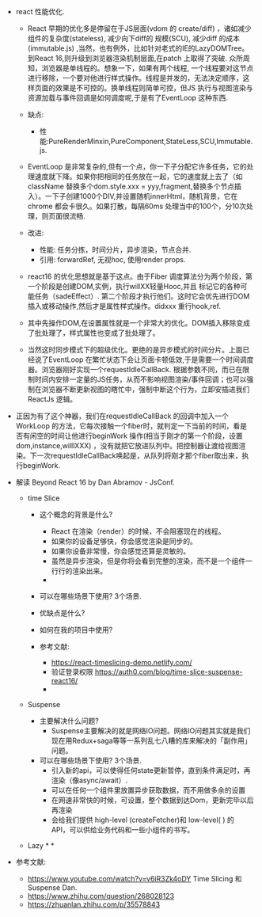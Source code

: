 * react 性能优化.
  * React 早期的优化多是停留在于JS层面(vdom 的 create/diff) ，诸如减少组件的复杂度(stateless), 减少向下diff的
  规模(SCU), 减少diff 的成本(immutable.js) ,当然，也有例外，比如针对老式的IE的LazyDOMTree。到React 16,则升级到浏览器渲染机制层面,在patch 上取得了突破. 众所周知，浏览器是单线程的。想象一下，如果有两个线程, 一个线程要对这节点进行移除，一个要对他进行样式操作。线程是并发的，无法决定顺序，这样页面的效果是不可控的。换单线程则简单可控，但JS 执行与视图渲染与资源加载与事件回调是如何调度呢,于是有了EventLoop 这种东西.

  * 缺点:
    * 性能:PureRenderMinxin,PureComponent,StateLess,SCU,Immutable.js.

  * EventLoop 是非常复杂的,但有一个点，你一下子分配它许多任务，它的处理速度就下降。如果你把相同的任务放在一起，它的速度就上去了（如className 替换多个dom.style.xxx = yyy,fragment,替换多个节点插入）。一下子创建1000个DIV,并设置随机innerHtml，随机背景，它在chrome 都会卡很久。如果打散，每隔60ms 处理当中的100个，分10次处理，则页面很流畅.

  * 改进:
    * 性能: 任务分拣，时间分片，异步渲染，节点合并.
    * 引用: forwardRef, 无视hoc, 使用render props.

  * react16 的优化思想就是基于这点。由于Fiber 调度算法分为两个阶段，第一个阶段是创建DOM,实例，执行willXX轻量Hooc,并且
  标记它的各种可能任务（sadeEffect）. 第二个阶段才执行他们。这时它会优先进行DOM插入或移动操作,然后才是属性样式操作。didxxx 重行hook,ref.

  * 其中先操作DOM,在设置属性就是一个非常大的优化。DOM插入移除变成了批处理了，样式属性也变成了批处理了。

  * 当然这时同步模式下的超级优化。更绝的是异步模式的时间分片。上面已经说了EventLoop 在繁忙状态下会让页面卡顿低效,于是需要一个时间调度器。浏览器刚好实现一个requestIdleCallBack. 根据参数不同，而已在限制时间内安排一定量的JS任务，从而不影响视图渲染/事件回调；也可以强制在浏览器不断更新视图的瞎忙中，强制中断这个行为，立即安插进我们ReactJs 逻辑。

* 正因为有了这个神器，我们在requestIdleCallBack 的回调中加入一个WorkLoop 的方法，它每次接触一个fiber时，就判定一下当前的时间，看是否有闲空的时间让他进行beginWork 操作(相当于刚才的第一个阶段，设置dom,instance,willlXXX) ，没有就把它放进队列中。把控制器让渡给视图渲染。下一次requestIdleCallBack唤起是，从队列将刚才那个fiber取出来，执行beginWork.


* 解读 Beyond React 16 by Dan Abramov - JsConf.

    *  time Slice
        * 这个概念的背景是什么?
            * React 在渲染（render）的时候，不会阻塞现在的线程。
            * 如果你的设备足够快，你会感觉渲染是同步的。
            * 如果你设备非常慢，你会感觉还算是灵敏的。
            * 虽然是异步渲染，但是你将会看到完整的渲染，而不是一个组件一行行的渲染出来。
            * 
        * 可以在哪些场景下使用? 3个场景.
        * 优缺点是什么?
        * 如何在我的项目中使用?

        * 参考文献:
            * https://react-timeslicing-demo.netlify.com/
            * 验证登录权限 https://auth0.com/blog/time-slice-suspense-react16/
            * 
    *  Suspense
        * 主要解决什么问题?
            * Suspense主要解决的就是网络IO问题。网络IO问题其实就是我们现在用Redux+saga等等一系列乱七八糟的库来解决的「副作用」问题。
        * 可以在哪些场景下使用? 3个场景.
            * 引入新的api，可以使得任何state更新暂停，直到条件满足时，再渲染（像async/await）.
            * 可以在任何一个组件里放置异步获取数据，而不用做多余的设置
            * 在网速非常快的时候，可设置，整个数据到达Dom，更新完毕以后再渲染
            * 会给我们提供 high-level (createFetcher)和 low-level( ) 的 API，可以供给业务代码和一些小组件的书写。


    * Lazy
        *
        * 



* 参考文献:
    * https://www.youtube.com/watch?v=v6iR3Zk4oDY  Time Slicing 和 Suspense  Dan.
    * https://www.zhihu.com/question/268028123
    * https://zhuanlan.zhihu.com/p/35578843
